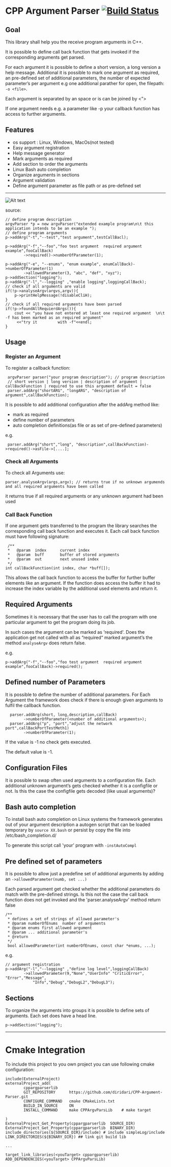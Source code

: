 # CPP Argument Parser [![Build Status](https://travis-ci.org/diridari/CPP-Argument-Parser.svg?branch=master)](https://travis-ci.org/diridari/CPP-Argument-Parser)
## Goal
This library shall help you the receive program arguments in C++.

It is possible to define call back function that gets invoked if the corresponding arguments get parsed.

For each argument it is possible to define a short version, a long version a help message. Additional it is possible to mark one argument as required, an pre-defined set of additional parameters, the number of expected parameter’s per argument e.g one additional parather for open, the filepath: `-o <file>`. 

Each argument is separated by an space or is can be joined by <”>

If one argument needs e.g. a parameter like -p <portNumber> your callback function has access to further arguments.

## Features
* os support : Linux, Windows, MacOs(not tested)
* Easy argument registration
* Help message generator
* Mark arguments as required
* Add section to order the arguments
* Linux Bash auto completion
* Organize arguments in sections
* Argument validation
* Define argument parameter as file path or as pre-defined set

***

![Alt text](doc/wrongArg.jpg?raw=true "example")

source:

    // define program description
    argvParser *p = new argvParser("extended example program\n\t this application intends to be an example ");
    // define program arguments
    p->addArg("-t","--test","test argument",testCallBacl);
    
    p->addArg("-f","--foo","foo test argument  required argument example",fooCallBack)
            ->required()->numberOfParameter(1);
            
    p->addArg("-e", "--enums", "enum example", enumCallBack)->numberOfParameter(1)
            ->allowedParameter(3, "abc", "def", "xyz");
    p->addSection("logging");
    p->addArg("-l","--logging" ,"enable logging",loggingCallBack);
    // check if all arguments are valid
    if(!p->analyseArgv(argvs,argv)){
        p->printHelpMessage(!disableCliH);
    }
    // check if all required arguments have been parsed
    if(!p->foundAllRequierdArgs()){
        cout << "you have not entered at least one required argument  \n\t -f has been marked as an required argument" 
         <<"try it         with -f"<<endl;
    }
    
## Usage

### Register an Argument
To register a callback function:

     argvParser parser("your program description"); // program description
     // short version | long version | description of argument | callBackFunction | required to use this argument default = false
     parser.addArg("shortARG", "longARG", "description of argument",callBackFunction);

It is possible to add additional configuration after the addArg method like:
* mark as required
* define number of parameters
* auto completion definitions(as file or as set of pre-defined parameters)

e.g.

     parser.addArg("short","long", "description",callBackFunction)->required()->asFile->[....];
     
### Check all Arguments
To check all Arguments use:

    parser.analyseArgv(args,argv); // returns true if no unknown argumends and all required arguments have been called

it returns true if all required arguments or any unknown argument had been used

### Call Back Function
If one argument gets transferred to the program the library searches the corresponding call back function and executes it.
Each call back function must have following signature:

     /**
     *   @param  index  	current index
     *   @param  buff 		buffer of stored arguments
     *   @param  out    	next unused index
     */
    int callBackFunction(int index, char *buff[]);

This allows the call back function to access the buffer for further buffer elements like an argument.
If the function does access the buffer it had to increase the index variable by the additional used elements and return it.

## Required Arguments 
Sometimes it is necessary that the user has to call the program with one particular argument to get the program doing its job.

In such cases the argument can be marked as 'required'. Does the application get not called with all as “required“ marked
argument’s the method `analyseArgv` does return false.

e.g.

    p->addArg("-f","--foo","foo test argument  required argument example",fooCallBack)->required();


## Defined number of Parameters
It is possible to define the number of additional parameters. For Each Argument the framework does check if there is enough given arguments to fulfil the callback function. 

      parser.addArg(short, long,description,callBack)
            ->numberOfParameter(<number of additional arguments>);
      parser.addArg("p", "port","adjust the network port",callBackPortTestMeth1)
            ->numberOfParameter(1);
      
 If the value is -1 no check gets executed.
 
The default value is -1.      

## Configuration Files
It is possible to swap often used arguments to a configuration file.
Each additional unknown argument’s gets checked whether it is a configfile or not. Is this the case the configfile gets decoded (like usual arguments)?

## Bash auto completion
To install bash auto completion on Linux systems the framework generates out of your argument description a autogen script 
that can be loaded temporary by `source XX.bash` or persist by copy the file into /etc/bash_completion.d/ 

To generate this script call 'your' program with `-instAutoCompl`

## Pre defined set of parameters 
It is possible to allow just a predefine set of additional arguments by adding an `->allowedParameter(numb, set ...)`

Each parsed argument get checked whether the additional parameters do match with the pre-defined strings. Is this not the case the call back function does not get invoked and the 'parser.analyseArgv' method return false 

    /**
     * defines a set of strings of allowed parameter's
     * @param numberOfEnums  number of arguments
     * @param enums first allowed argument
     * @param ... additional parameter's
     * @return
     */
     bool allowedParameter(int numberOfEnums, const char *enums, ...);

e.g.    
    
    // argument registration 
    p->addArg("-l","--logging" ,"define log level",loggingCallBack)
            ->allowedParameter(9,"None","UserInfo" "CriticError", "Error","Message",
                "Info","Debug","DebugL2","DebugL3");
    
    
## Sections
To organize the arguments into groups it is possible to define sets of arguments. Each set does have a head line.

    p->addSection("logging");
    
    
*** 
# Cmake Integration
To include this project to you own project you can use following cmake configuration:

    include(ExternalProject)
    externalProject_add(
            cppargparserlib
            GIT_REPOSITORY      https://github.com/diridari/CPP-Argument-Parser.git
            CONFIGURE_COMMAND   cmake CMakeLists.txt
            BUILD_IN_SOURCE     ON
            INSTALL_COMMAND     make CPPArgvParsLib    # make target

    )
    ExternalProject_Get_Property(cppargparserlib  SOURCE_DIR)
    ExternalProject_Get_Property(cppargparserlib  BINARY_DIR)
    include_directories(${SOURCE_DIR}/include) # include simpleLog/include
    LINK_DIRECTORIES(${BINARY_DIR}) ## link git build lib

    ...
    
    target_link_libraries(<youTarget> cppargparserlib)
    ADD_DEPENDENCIES(<youTarget> CPPArgvParsLib)

    
